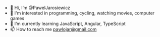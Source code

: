 - 👋 Hi, I’m @PawelJarosiewicz
- 👀 I'm interested in programming, cycling, watching movies, computer games
- 🌱 I’m currently learning JavaScript, Angular, TypeScript
- 📫 How to reach me pawlojar@gmail.com

<!---
PawelJarosiewicz/PawelJarosiewicz is a ✨ special ✨ repository because its `README.md` (this file) appears on your GitHub profile.
You can click the Preview link to take a look at your changes.
--->
